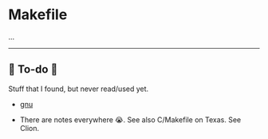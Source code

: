 # Makefile

...

<hr class="sep-both">

## 👻 To-do 👻

Stuff that I found, but never read/used yet.

<div class="row row-cols-md-2"><div>

* [gnu](https://www.gnu.org/software/make/manual/html_node/)
</div><div>

* There are notes everywhere 😭. See also C/Makefile on Texas. See Clion.
</div></div>
